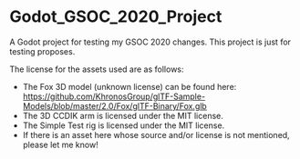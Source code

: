 # Godot_GSOC_2020_Project

A Godot project for testing my GSOC 2020 changes. This project is just for testing proposes.


The license for the assets used are as follows:

* The Fox 3D model (unknown license) can be found here: https://github.com/KhronosGroup/glTF-Sample-Models/blob/master/2.0/Fox/glTF-Binary/Fox.glb
* The 3D CCDIK arm is licensed under the MIT license.
* The Simple Test rig is licensed under the MIT license.
* If there is an asset here whose source and/or license is not mentioned, please let me know!
